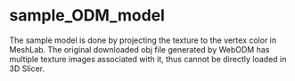 # sample_ODM_model

The sample model is done by projecting the texture to the vertex color in MeshLab. The original downloaded obj file generated by WebODM has multiple texture images associated with it, thus cannot be directly loaded in 3D Slicer.
